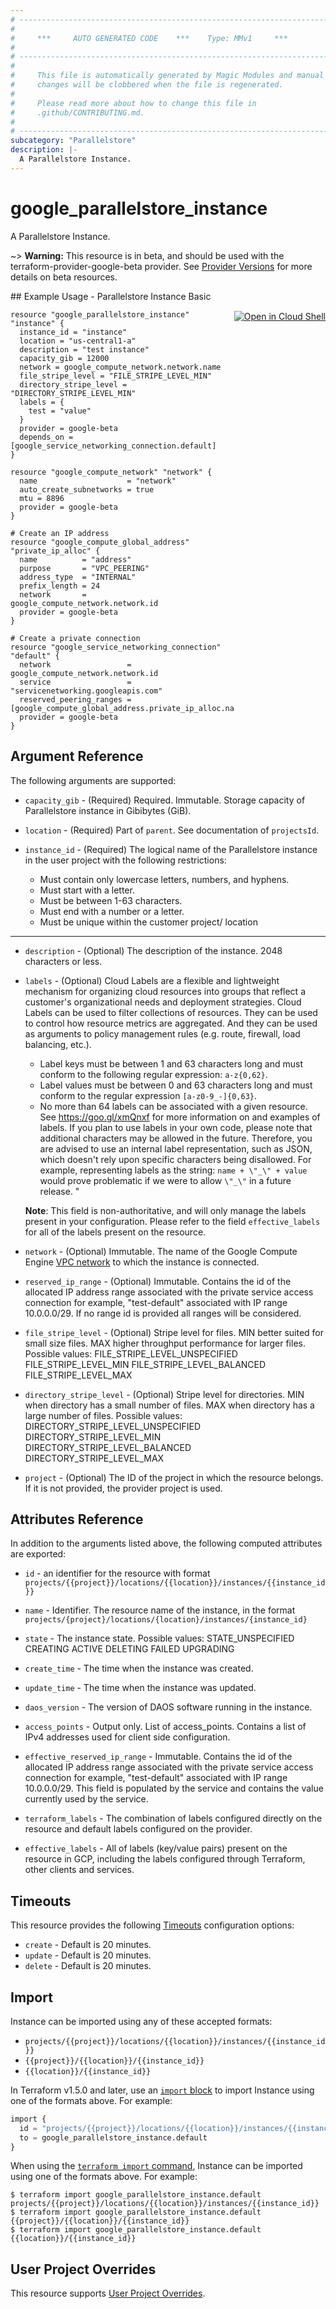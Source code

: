 ```yaml
---
# ----------------------------------------------------------------------------
#
#     ***     AUTO GENERATED CODE    ***    Type: MMv1     ***
#
# ----------------------------------------------------------------------------
#
#     This file is automatically generated by Magic Modules and manual
#     changes will be clobbered when the file is regenerated.
#
#     Please read more about how to change this file in
#     .github/CONTRIBUTING.md.
#
# ----------------------------------------------------------------------------
subcategory: "Parallelstore"
description: |-
  A Parallelstore Instance.
---
```


# google_parallelstore_instance

A Parallelstore Instance.

~> **Warning:** This resource is in beta, and should be used with the terraform-provider-google-beta provider.
See [Provider Versions](https://terraform.io/docs/providers/google/guides/provider_versions.html) for more details on beta resources.


<div class = "oics-button" style="float: right; margin: 0 0 -15px">
  <a href="https://console.cloud.google.com/cloudshell/open?cloudshell_git_repo=https%3A%2F%2Fgithub.com%2Fterraform-google-modules%2Fdocs-examples.git&cloudshell_image=gcr.io%2Fcloudshell-images%2Fcloudshell%3Alatest&cloudshell_print=.%2Fmotd&cloudshell_tutorial=.%2Ftutorial.md&cloudshell_working_dir=parallelstore_instance_basic&open_in_editor=main.tf" target="_blank">
    <img alt="Open in Cloud Shell" src="//gstatic.com/cloudssh/images/open-btn.svg" style="max-height: 44px; margin: 32px auto; max-width: 100%;">
  </a>
</div>
## Example Usage - Parallelstore Instance Basic


```hcl
resource "google_parallelstore_instance" "instance" {
  instance_id = "instance"
  location = "us-central1-a"
  description = "test instance"
  capacity_gib = 12000
  network = google_compute_network.network.name
  file_stripe_level = "FILE_STRIPE_LEVEL_MIN"
  directory_stripe_level = "DIRECTORY_STRIPE_LEVEL_MIN"
  labels = {
    test = "value"
  }
  provider = google-beta
  depends_on = [google_service_networking_connection.default]
}

resource "google_compute_network" "network" {
  name                    = "network"
  auto_create_subnetworks = true
  mtu = 8896
  provider = google-beta
}

# Create an IP address
resource "google_compute_global_address" "private_ip_alloc" {
  name          = "address"
  purpose       = "VPC_PEERING"
  address_type  = "INTERNAL"
  prefix_length = 24
  network       = google_compute_network.network.id
  provider = google-beta
}

# Create a private connection
resource "google_service_networking_connection" "default" {
  network                 = google_compute_network.network.id
  service                 = "servicenetworking.googleapis.com"
  reserved_peering_ranges = [google_compute_global_address.private_ip_alloc.name]
  provider = google-beta
}
```

## Argument Reference

The following arguments are supported:


* `capacity_gib` -
  (Required)
  Required. Immutable. Storage capacity of Parallelstore instance in Gibibytes (GiB).

* `location` -
  (Required)
  Part of `parent`. See documentation of `projectsId`.

* `instance_id` -
  (Required)
  The logical name of the Parallelstore instance in the user project with the following restrictions:
    * Must contain only lowercase letters, numbers, and hyphens.
    * Must start with a letter.
    * Must be between 1-63 characters.
    * Must end with a number or a letter.
    * Must be unique within the customer project/ location


- - -


* `description` -
  (Optional)
  The description of the instance. 2048 characters or less.

* `labels` -
  (Optional)
  Cloud Labels are a flexible and lightweight mechanism for
  organizing cloud resources into groups that reflect a customer's organizational
  needs and deployment strategies. Cloud Labels can be used to filter collections
  of resources. They can be used to control how resource metrics are aggregated.
  And they can be used as arguments to policy management rules (e.g. route, firewall,
  load balancing, etc.).
  * Label keys must be between 1 and 63 characters long and must conform to
   the following regular expression: `a-z{0,62}`.
  * Label values must be between 0 and 63 characters long and must conform
   to the regular expression `[a-z0-9_-]{0,63}`.
  * No more than 64 labels can be associated with a given resource.
  See https://goo.gl/xmQnxf for more information on and examples of labels.
  If you plan to use labels in your own code, please note that additional
  characters may be allowed in the future. Therefore, you are advised to use
  an internal label representation, such as JSON, which doesn't rely upon
  specific characters being disallowed.  For example, representing labels
  as the string:  `name + \"_\" + value` would prove problematic if we were to
  allow `\"_\"` in a future release. "

  **Note**: This field is non-authoritative, and will only manage the labels present in your configuration.
  Please refer to the field `effective_labels` for all of the labels present on the resource.

* `network` -
  (Optional)
  Immutable. The name of the Google Compute Engine [VPC network](https://cloud.google.com/vpc/docs/vpc)
  to which the instance is connected.

* `reserved_ip_range` -
  (Optional)
  Immutable. Contains the id of the allocated IP address range
  associated with the private service access connection for example, \"test-default\"
  associated with IP range 10.0.0.0/29. If no range id is provided all ranges will
  be considered.

* `file_stripe_level` -
  (Optional)
  Stripe level for files.
  MIN better suited for small size files.
  MAX higher throughput performance for larger files.
    Possible values:
    FILE_STRIPE_LEVEL_UNSPECIFIED
    FILE_STRIPE_LEVEL_MIN
    FILE_STRIPE_LEVEL_BALANCED
    FILE_STRIPE_LEVEL_MAX

* `directory_stripe_level` -
  (Optional)
  Stripe level for directories.
  MIN when directory has a small number of files.
  MAX when directory has a large number of files.
    Possible values:
    DIRECTORY_STRIPE_LEVEL_UNSPECIFIED
    DIRECTORY_STRIPE_LEVEL_MIN
    DIRECTORY_STRIPE_LEVEL_BALANCED
    DIRECTORY_STRIPE_LEVEL_MAX

* `project` - (Optional) The ID of the project in which the resource belongs.
    If it is not provided, the provider project is used.


## Attributes Reference

In addition to the arguments listed above, the following computed attributes are exported:

* `id` - an identifier for the resource with format `projects/{{project}}/locations/{{location}}/instances/{{instance_id}}`

* `name` -
  Identifier. The resource name of the instance, in the format
  `projects/{project}/locations/{location}/instances/{instance_id}`

* `state` -
  The instance state.
    Possible values:
    STATE_UNSPECIFIED
    CREATING
    ACTIVE
    DELETING
    FAILED
    UPGRADING

* `create_time` -
  The time when the instance was created.

* `update_time` -
  The time when the instance was updated.

* `daos_version` -
  The version of DAOS software running in the instance.

* `access_points` -
  Output only. List of access_points.
  Contains a list of IPv4 addresses used for client side configuration.

* `effective_reserved_ip_range` -
  Immutable. Contains the id of the allocated IP address
  range associated with the private service access connection for example, \"test-default\"
  associated with IP range 10.0.0.0/29. This field is populated by the service
  and contains the value currently used by the service.

* `terraform_labels` -
  The combination of labels configured directly on the resource
   and default labels configured on the provider.

* `effective_labels` -
  All of labels (key/value pairs) present on the resource in GCP, including the labels configured through Terraform, other clients and services.


## Timeouts

This resource provides the following
[Timeouts](https://developer.hashicorp.com/terraform/plugin/sdkv2/resources/retries-and-customizable-timeouts) configuration options:

- `create` - Default is 20 minutes.
- `update` - Default is 20 minutes.
- `delete` - Default is 20 minutes.

## Import


Instance can be imported using any of these accepted formats:

* `projects/{{project}}/locations/{{location}}/instances/{{instance_id}}`
* `{{project}}/{{location}}/{{instance_id}}`
* `{{location}}/{{instance_id}}`


In Terraform v1.5.0 and later, use an [`import` block](https://developer.hashicorp.com/terraform/language/import) to import Instance using one of the formats above. For example:

```tf
import {
  id = "projects/{{project}}/locations/{{location}}/instances/{{instance_id}}"
  to = google_parallelstore_instance.default
}
```

When using the [`terraform import` command](https://developer.hashicorp.com/terraform/cli/commands/import), Instance can be imported using one of the formats above. For example:

```
$ terraform import google_parallelstore_instance.default projects/{{project}}/locations/{{location}}/instances/{{instance_id}}
$ terraform import google_parallelstore_instance.default {{project}}/{{location}}/{{instance_id}}
$ terraform import google_parallelstore_instance.default {{location}}/{{instance_id}}
```

## User Project Overrides

This resource supports [User Project Overrides](https://registry.terraform.io/providers/hashicorp/google/latest/docs/guides/provider_reference#user_project_override).
